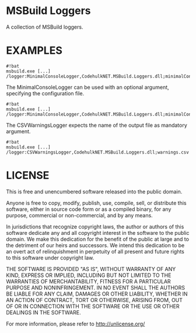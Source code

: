 # MSBuild Loggers #

A collection of MSBuild loggers.


# EXAMPLES #

```
#!bat
msbuild.exe [...] /logger:MinimalConsoleLogger,CodehulkNET.MSBuild.Loggers.dll;minimalConsoleLogger.config
```   

The MinimalConsoleLogger can be used with an optional argument, specifying the configuration file.
```
#!bat
msbuild.exe [...] /logger:MinimalConsoleLogger,CodehulkNET.MSBuild.Loggers.dll;minimalConsoleLogger.config
```

The CSVWarningsLogger expects the name of the output file as mandatory argument.
```
#!bat
msbuild.exe [...] /logger:CSVWarningsLogger,CodehulkNET.MSBuild.Loggers.dll;warnings.csv
```


# LICENSE #

This is free and unencumbered software released into the public domain.

Anyone is free to copy, modify, publish, use, compile, sell, or
distribute this software, either in source code form or as a compiled
binary, for any purpose, commercial or non-commercial, and by any
means.

In jurisdictions that recognize copyright laws, the author or authors
of this software dedicate any and all copyright interest in the
software to the public domain. We make this dedication for the benefit
of the public at large and to the detriment of our heirs and
successors. We intend this dedication to be an overt act of
relinquishment in perpetuity of all present and future rights to this
software under copyright law.

THE SOFTWARE IS PROVIDED "AS IS", WITHOUT WARRANTY OF ANY KIND,
EXPRESS OR IMPLIED, INCLUDING BUT NOT LIMITED TO THE WARRANTIES OF
MERCHANTABILITY, FITNESS FOR A PARTICULAR PURPOSE AND NONINFRINGEMENT.
IN NO EVENT SHALL THE AUTHORS BE LIABLE FOR ANY CLAIM, DAMAGES OR
OTHER LIABILITY, WHETHER IN AN ACTION OF CONTRACT, TORT OR OTHERWISE,
ARISING FROM, OUT OF OR IN CONNECTION WITH THE SOFTWARE OR THE USE OR
OTHER DEALINGS IN THE SOFTWARE.

For more information, please refer to <http://unlicense.org/>